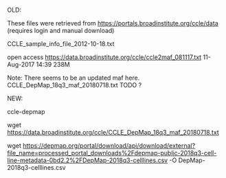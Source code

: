 OLD:

These files were retrieved from https://portals.broadinstitute.org/ccle/data  (requires login and manual download)

CCLE_sample_info_file_2012-10-18.txt

open access
https://data.broadinstitute.org/ccle/ccle2maf_081117.txt 11-Aug-2017 14:39	238M	 


Note:
There seems to be an updated maf here. CCLE_DepMap_18q3_maf_20180718.txt TODO ?


NEW:

ccle-depmap

wget https://data.broadinstitute.org/ccle/CCLE_DepMap_18q3_maf_20180718.txt

wget https://depmap.org/portal/download/api/download/external?file_name=processed_portal_downloads%2Fdepmap-public-2018q3-cell-line-metadata-0bd2.2%2FDepMap-2018q3-celllines.csv -O DepMap-2018q3-celllines.csv
